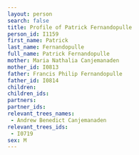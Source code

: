 ```yaml
---
layout: person
search: false
title: Profile of Patrick Fernandopulle
person_id: I1159
first_name: Patrick
last_name: Fernandopulle
full_name: Patrick Fernandopulle
mother: Maria Nathalia Canjemanaden
mother_id: I0813
father: Francis Philip Fernandopulle
father_id: I0814
children:
children_ids:
partners:
partner_ids:
relevant_trees_names:
 - Andrew Benedict Canjemanaden
relevant_trees_ids:
 - I0719
sex: M
---
```


